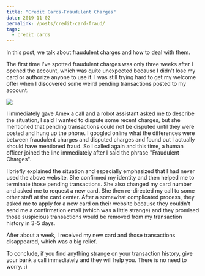 ```yaml
---
title: "Credit Cards-Fraudulent Charges"
date: 2019-11-02
permalink: /posts/credit-card-fraud/
tags:
  - credit cards
---
```


In this post, we talk about fraudulent charges and how to deal with them.

The first time I've spotted fraudulent charges was only three weeks after I opened the account, which was quite unexpected because I didn't lose my card or authorize anyone to use it. I was still trying hard to get my welcome offer when I discovered some weird pending transactions posted to my account. 

<img src='https://williamlwj.github.io/About/images/post_images/fraudulent_charge.png'> 

I immediately gave Amex a call and a robot assistant asked me to describe the situation, I said I wanted to dispute some recent charges, but she mentioned that pending transactions could not be disputed until they were posted and hung up the phone. I googled online what the differences were between fraudulent charges and disputed charges and found out I actually should have mentioned fraud. So I called again and this time, a human officer joined the line immediately after I said the phrase "Fraudulent Charges". 

I briefly explained the situation and especially emphasized that I had never used the above website. She confirmed my identity and then helped me to terminate those pending transactions. She also changed my card number and asked me to request a new card. She then re-directed my call to some other staff at the card center. After a somewhat complicated process, they asked me to apply for a new card on their website because they couldn't send me a confirmation email (which was a little strange) and they promised those suspicious transactions would be removed from my transaction history in 3-5 days.

After about a week, I received my new card and those transactions disappeared, which was a big relief.

To conclude, if you find anything strange on your transaction history, give your bank a call immediately and they will help you. There is no need to worry. :)



